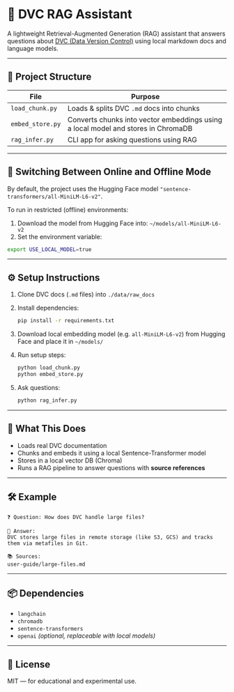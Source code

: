 # 🧠 DVC RAG Assistant

A lightweight Retrieval-Augmented Generation (RAG) assistant that answers questions about [DVC (Data Version Control)](https://dvc.org) using local markdown docs and language models. 

---

## 📁 Project Structure

| File              | Purpose                                      |
|-------------------|----------------------------------------------|
| `load_chunk.py`   | Loads & splits DVC `.md` docs into chunks    |      |
| `embed_store.py`  | Converts chunks into vector embeddings using a local model and stores in ChromaDB |
| `rag_infer.py`    | CLI app for asking questions using RAG       |

---

## 🔁 Switching Between Online and Offline Mode

By default, the project uses the Hugging Face model `"sentence-transformers/all-MiniLM-L6-v2"`.

To run in restricted (offline) environments:

1. Download the model from Hugging Face into: `~/models/all-MiniLM-L6-v2`
2. Set the environment variable:

```bash
export USE_LOCAL_MODEL=true
```

---

## ⚙️ Setup Instructions

1. Clone DVC docs (`.md` files) into `./data/raw_docs`
2. Install dependencies:
   ```bash
   pip install -r requirements.txt

3. Download local embedding model (e.g. `all-MiniLM-L6-v2`) from Hugging Face and place it in `~/models/`
4. Run setup steps:

   ```bash
   python load_chunk.py
   python embed_store.py
   ```
5. Ask questions:

   ```bash
   python rag_infer.py
   ```

---

## 🧠 What This Does

* Loads real DVC documentation
* Chunks and embeds it using a local Sentence-Transformer model
* Stores in a local vector DB (Chroma)
* Runs a RAG pipeline to answer questions with **source references**

---

## 🛠️ Example

```text
❓ Question: How does DVC handle large files?

🧠 Answer:
DVC stores large files in remote storage (like S3, GCS) and tracks them via metafiles in Git.

📚 Sources:
user-guide/large-files.md
```

---

## 📦 Dependencies

* `langchain`
* `chromadb`
* `sentence-transformers`
* `openai` *(optional, replaceable with local models)*

---

## 📄 License

MIT — for educational and experimental use.

